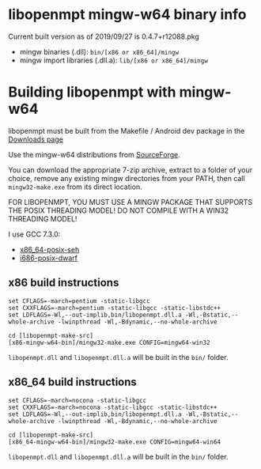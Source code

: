 # libopenmpt mingw-w64 binary info

Current built version as of 2019/09/27 is 0.4.7+r12088.pkg

* mingw binaries (.dll): `bin/[x86 or x86_64]/mingw`
* mingw import libraries (.dll.a): `lib/[x86 or x86_64]/mingw`

# Building libopenmpt with mingw-w64

libopenmpt must be built from the Makefile / Android dev package in the
[Downloads page](https://lib.openmpt.org/libopenmpt/download/#all-downloads)

Use the mingw-w64 distributions from
[SourceForge](https://sourceforge.net/projects/mingw-w64/files/#readme).

You can download the appropriate 7-zip archive, extract to a folder of
your choice, remove any existing mingw directories from your PATH,
then call `mingw32-make.exe` from its direct location.

FOR LIBOPENMPT, YOU MUST USE A MINGW PACKAGE THAT SUPPORTS THE POSIX
THREADING MODEL! DO NOT COMPILE WITH A WIN32 THREADING MODEL!

I use GCC 7.3.0:

* [x86_64-posix-seh](https://sourceforge.net/projects/mingw-w64/files/Toolchains%20targetting%20Win64/Personal%20Builds/mingw-builds/7.3.0/threads-posix/seh/x86_64-7.3.0-release-posix-seh-rt_v5-rev0.7z)
* [i686-posix-dwarf](https://sourceforge.net/projects/mingw-w64/files/Toolchains%20targetting%20Win32/Personal%20Builds/mingw-builds/7.3.0/threads-posix/dwarf/i686-7.3.0-release-posix-dwarf-rt_v5-rev0.7z)

## x86 build instructions

```
set CFLAGS=-march=pentium -static-libgcc
set CXXFLAGS=-march=pentium -static-libgcc -static-libstdc++
set LDFLAGS=-Wl,--out-implib,bin/libopenmpt.dll.a -Wl,-Bstatic,--whole-archive -lwinpthread -Wl,-Bdynamic,--no-whole-archive

cd [libopenmpt-make-src]
[x86-mingw-w64-bin]/mingw32-make.exe CONFIG=mingw64-win32
```

`libopenmpt.dll` and `libopenmpt.dll.a` will be built in the
`bin/` folder.

## x86_64 build instructions

```
set CFLAGS=-march=nocona -static-libgcc
set CXXFLAGS=-march=nocona -static-libgcc -static-libstdc++
set LDFLAGS=-Wl,--out-implib,bin/libopenmpt.dll.a -Wl,-Bstatic,--whole-archive -lwinpthread -Wl,-Bdynamic,--no-whole-archive

cd [libopenmpt-make-src]
[x86_64-mingw-w64-bin]/mingw32-make.exe CONFIG=mingw64-win64
```

`libopenmpt.dll` and `libopenmpt.dll.a` will be built in the
`bin/` folder.